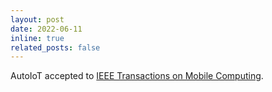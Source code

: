 ```yaml
---
layout: post
date: 2022-06-11
inline: true
related_posts: false
---
```


AutoIoT accepted to [IEEE Transactions on Mobile Computing](https://ieeexplore.ieee.org/document/9795895).
